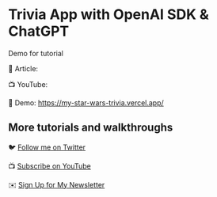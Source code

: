 # Trivia App with OpenAI SDK & ChatGPT

Demo for tutorial

📝 Article: 

📺 YouTube: 

🚀 Demo: https://my-star-wars-trivia.vercel.app/

## More tutorials and walkthroughs

🐦 [Follow me on Twitter](https://twitter.com/colbyfayock)

📺 [Subscribe on YouTube](https://www.youtube.com/colbyfayock)

✉️ [Sign Up for My Newsletter](https://colbyfayock.com/newsletter)
